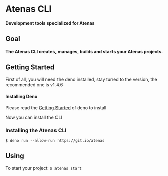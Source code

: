 # Atenas CLI

#### Development tools specialized for Atenas

## Goal

#### The Atenas CLI creates, manages, builds and starts your Atenas projects.

## Getting Started

First of all, you will need the deno installed, stay tuned to the version, the recommended one is v1.4.6

#### Installing Deno

Please read the [Getting Started](https://deno.land/manual/getting_started/installation) of deno to install

Now you can install the CLI

### Installing the Atenas CLI

`$ deno run --allow-run https://git.io/atenas`

## Using

To start your project:
`$ atenas start`
